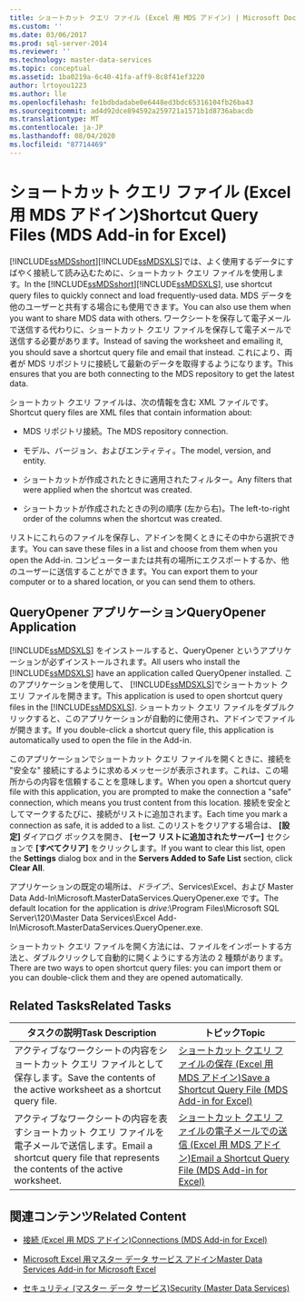 ```yaml
---
title: ショートカット クエリ ファイル (Excel 用 MDS アドイン) | Microsoft Docs
ms.custom: ''
ms.date: 03/06/2017
ms.prod: sql-server-2014
ms.reviewer: ''
ms.technology: master-data-services
ms.topic: conceptual
ms.assetid: 1ba0219a-6c40-41fa-aff9-8c8f41ef3220
author: lrtoyou1223
ms.author: lle
ms.openlocfilehash: fe1bdbdadabe0e6448ed3bdc65316104fb26ba43
ms.sourcegitcommit: ad4d92dce894592a259721a1571b1d8736abacdb
ms.translationtype: MT
ms.contentlocale: ja-JP
ms.lasthandoff: 08/04/2020
ms.locfileid: "87714469"
---
```

# <a name="shortcut-query-files-mds-add-in-for-excel"></a><span data-ttu-id="2639f-102">ショートカット クエリ ファイル (Excel 用 MDS アドイン)</span><span class="sxs-lookup"><span data-stu-id="2639f-102">Shortcut Query Files (MDS Add-in for Excel)</span></span>
  <span data-ttu-id="2639f-103">[!INCLUDE[ssMDSshort](../../includes/ssmdsshort-md.md)][!INCLUDE[ssMDSXLS](../../includes/ssmdsxls-md.md)]では、よく使用するデータにすばやく接続して読み込むために、ショートカット クエリ ファイルを使用します。</span><span class="sxs-lookup"><span data-stu-id="2639f-103">In the [!INCLUDE[ssMDSshort](../../includes/ssmdsshort-md.md)][!INCLUDE[ssMDSXLS](../../includes/ssmdsxls-md.md)], use shortcut query files to quickly connect and load frequently-used data.</span></span> <span data-ttu-id="2639f-104">MDS データを他のユーザーと共有する場合にも使用できます。</span><span class="sxs-lookup"><span data-stu-id="2639f-104">You can also use them when you want to share MDS data with others.</span></span> <span data-ttu-id="2639f-105">ワークシートを保存して電子メールで送信する代わりに、ショートカット クエリ ファイルを保存して電子メールで送信する必要があります。</span><span class="sxs-lookup"><span data-stu-id="2639f-105">Instead of saving the worksheet and emailing it, you should save a shortcut query file and email that instead.</span></span> <span data-ttu-id="2639f-106">これにより、両者が MDS リポジトリに接続して最新のデータを取得するようになります。</span><span class="sxs-lookup"><span data-stu-id="2639f-106">This ensures that you are both connecting to the MDS repository to get the latest data.</span></span>  
  
 <span data-ttu-id="2639f-107">ショートカット クエリ ファイルは、次の情報を含む XML ファイルです。</span><span class="sxs-lookup"><span data-stu-id="2639f-107">Shortcut query files are XML files that contain information about:</span></span>  
  
-   <span data-ttu-id="2639f-108">MDS リポジトリ接続。</span><span class="sxs-lookup"><span data-stu-id="2639f-108">The MDS repository connection.</span></span>  
  
-   <span data-ttu-id="2639f-109">モデル、バージョン、およびエンティティ。</span><span class="sxs-lookup"><span data-stu-id="2639f-109">The model, version, and entity.</span></span>  
  
-   <span data-ttu-id="2639f-110">ショートカットが作成されたときに適用されたフィルター。</span><span class="sxs-lookup"><span data-stu-id="2639f-110">Any filters that were applied when the shortcut was created.</span></span>  
  
-   <span data-ttu-id="2639f-111">ショートカットが作成されたときの列の順序 (左から右)。</span><span class="sxs-lookup"><span data-stu-id="2639f-111">The left-to-right order of the columns when the shortcut was created.</span></span>  
  
 <span data-ttu-id="2639f-112">リストにこれらのファイルを保存し、アドインを開くときにその中から選択できます。</span><span class="sxs-lookup"><span data-stu-id="2639f-112">You can save these files in a list and choose from them when you open the Add-in.</span></span> <span data-ttu-id="2639f-113">コンピューターまたは共有の場所にエクスポートするか、他のユーザーに送信することができます。</span><span class="sxs-lookup"><span data-stu-id="2639f-113">You can export them to your computer or to a shared location, or you can send them to others.</span></span>  
  
## <a name="queryopener-application"></a><span data-ttu-id="2639f-114">QueryOpener アプリケーション</span><span class="sxs-lookup"><span data-stu-id="2639f-114">QueryOpener Application</span></span>  
 <span data-ttu-id="2639f-115">[!INCLUDE[ssMDSXLS](../../includes/ssmdsxls-md.md)] をインストールすると、QueryOpener というアプリケーションが必ずインストールされます。</span><span class="sxs-lookup"><span data-stu-id="2639f-115">All users who install the [!INCLUDE[ssMDSXLS](../../includes/ssmdsxls-md.md)] have an application called QueryOpener installed.</span></span> <span data-ttu-id="2639f-116">このアプリケーションを使用して、 [!INCLUDE[ssMDSXLS](../../includes/ssmdsxls-md.md)]でショートカット クエリ ファイルを開きます。</span><span class="sxs-lookup"><span data-stu-id="2639f-116">This application is used to open shortcut query files in the [!INCLUDE[ssMDSXLS](../../includes/ssmdsxls-md.md)].</span></span> <span data-ttu-id="2639f-117">ショートカット クエリ ファイルをダブルクリックすると、このアプリケーションが自動的に使用され、アドインでファイルが開きます。</span><span class="sxs-lookup"><span data-stu-id="2639f-117">If you double-click a shortcut query file, this application is automatically used to open the file in the Add-in.</span></span>  
  
 <span data-ttu-id="2639f-118">このアプリケーションでショートカット クエリ ファイルを開くときに、接続を "安全な" 接続にするように求めるメッセージが表示されます。これは、この場所からの内容を信頼することを意味します。</span><span class="sxs-lookup"><span data-stu-id="2639f-118">When you open a shortcut query file with this application, you are prompted to make the connection a "safe" connection, which means you trust content from this location.</span></span> <span data-ttu-id="2639f-119">接続を安全としてマークするたびに、接続がリストに追加されます。</span><span class="sxs-lookup"><span data-stu-id="2639f-119">Each time you mark a connection as safe, it is added to a list.</span></span> <span data-ttu-id="2639f-120">このリストをクリアする場合は、 **[設定]** ダイアログ ボックスを開き、 **[セーフ リストに追加されたサーバー]** セクションで **[すべてクリア]** をクリックします。</span><span class="sxs-lookup"><span data-stu-id="2639f-120">If you want to clear this list, open the **Settings** dialog box and in the **Servers Added to Safe List** section, click **Clear All**.</span></span>  
  
 <span data-ttu-id="2639f-121">アプリケーションの既定の場所は、*ドライブ*:、Services\Excel、および Master Data Add-In\Microsoft.MasterDataServices.QueryOpener.exe です。</span><span class="sxs-lookup"><span data-stu-id="2639f-121">The default location for the application is *drive*:\Program Files\Microsoft SQL Server\120\Master Data Services\Excel Add-In\Microsoft.MasterDataServices.QueryOpener.exe.</span></span>  
  
 <span data-ttu-id="2639f-122">ショートカット クエリ ファイルを開く方法には、ファイルをインポートする方法と、ダブルクリックして自動的に開くようにする方法の 2 種類があります。</span><span class="sxs-lookup"><span data-stu-id="2639f-122">There are two ways to open shortcut query files: you can import them or you can double-click them and they are opened automatically.</span></span>  
  
## <a name="related-tasks"></a><span data-ttu-id="2639f-123">Related Tasks</span><span class="sxs-lookup"><span data-stu-id="2639f-123">Related Tasks</span></span>  
  
|<span data-ttu-id="2639f-124">タスクの説明</span><span class="sxs-lookup"><span data-stu-id="2639f-124">Task Description</span></span>|<span data-ttu-id="2639f-125">トピック</span><span class="sxs-lookup"><span data-stu-id="2639f-125">Topic</span></span>|  
|----------------------|-----------|  
|<span data-ttu-id="2639f-126">アクティブなワークシートの内容をショートカット クエリ ファイルとして保存します。</span><span class="sxs-lookup"><span data-stu-id="2639f-126">Save the contents of the active worksheet as a shortcut query file.</span></span>|[<span data-ttu-id="2639f-127">ショートカット クエリ ファイルの保存 (Excel 用 MDS アドイン)</span><span class="sxs-lookup"><span data-stu-id="2639f-127">Save a Shortcut Query File &#40;MDS Add-in for Excel&#41;</span></span>](save-a-shortcut-query-file-mds-add-in-for-excel.md)|  
|<span data-ttu-id="2639f-128">アクティブなワークシートの内容を表すショートカット クエリ ファイルを電子メールで送信します。</span><span class="sxs-lookup"><span data-stu-id="2639f-128">Email a shortcut query file that represents the contents of the active worksheet.</span></span>|[<span data-ttu-id="2639f-129">ショートカット クエリ ファイルの電子メールでの送信 (Excel 用 MDS アドイン)</span><span class="sxs-lookup"><span data-stu-id="2639f-129">Email a Shortcut Query File &#40;MDS Add-in for Excel&#41;</span></span>](email-a-shortcut-query-file-mds-add-in-for-excel.md)|  
  
## <a name="related-content"></a><span data-ttu-id="2639f-130">関連コンテンツ</span><span class="sxs-lookup"><span data-stu-id="2639f-130">Related Content</span></span>  
  
-   [<span data-ttu-id="2639f-131">接続 (Excel 用 MDS アドイン)</span><span class="sxs-lookup"><span data-stu-id="2639f-131">Connections &#40;MDS Add-in for Excel&#41;</span></span>](connections-mds-add-in-for-excel.md)  
  
-   [<span data-ttu-id="2639f-132">Microsoft Excel 用マスター データ サービス アドイン</span><span class="sxs-lookup"><span data-stu-id="2639f-132">Master Data Services Add-in for Microsoft Excel</span></span>](master-data-services-add-in-for-microsoft-excel.md)  
  
-   [<span data-ttu-id="2639f-133">セキュリティ (マスター データ サービス)</span><span class="sxs-lookup"><span data-stu-id="2639f-133">Security &#40;Master Data Services&#41;</span></span>](../security-master-data-services.md)  
  
  
